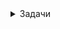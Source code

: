 <details><summary>Задачи</summary>

## Задача 1
	
<details><summary>Раскрой меня</summary>
	
Необходимо развернуть Zabbix мониторинг в компании на одном сервере изспользуя Docker.  
Отдельные контейнеры:  
БД Postgres,  
фронт-энд nginx,  
сервер zabbix  
При этом агент мониторинга zabbix этом сервере, должен быть установлен на сервере локально, не в контейнере и передавать данные на сервер zabbix.   
После перезапуска стека, все настройки должны сохрнятся. Адреса контейнеров статические.  
Решение должно быть оформлено в виде docker-compose  

</details> 
	
<details><summary>Ответ</summary>

Файл  <code>[docker-compose](https://github.com/Fintur8/test2/blob/main/docker-compose_v3_ubuntu_pgsql_local_2.yaml)</code>

	Не увидел как будет выглядеть конфиг zabbix_agent в таком случае. И где могу найти файлы проекта, чтобы мог запустить сам?

Конфиг можно глянуть тут: 
https://github.com/Fintur8/test2/blob/main/zabbix_agentd.conf

Файлы проекта я брал тут: 
git clone https://github.com/zabbix/zabbix-docker.git

Внес корректировки тут :
 vi ./env_vars/.POSTGRES_USER
 vi ./env_vars/.POSTGRES_PASSWORD

Остальное не трогал.	
	
</details> 
	
## Задача 2
	
<details><summary>Раскрой меня</summary>
  	
Потеряли все пароли, но Jenkins хранит в себе их. Как их восстановить?
  
</details> 
	
<details><summary>Ответ</summary>
	
Если я правильно понял, то можно воспользоваться https://scriptcrunch.com/groovy-script-retrieve-jenkins-credentials/

</details> 
	
## Задача 3
	
<details><summary>Раскрой меня</summary>
  
На сервере остался docker образ, но удалили Dockerfile.  
Как можно восстановить Dockerfile имея только Docker образ?  
  
</details> 
	
<details><summary>Ответ</summary>
	
Можно воспользоваться вот этим способом https://github.com/cucker0/DockerImage2Df  

	Что делает этот скрипт? Как это сделать без подобных скриптов, пользуясь командной строкой? 
	Нужен навык чтения чужих скриптов, а так же понимать как это работает.

Этот скрипт позволяет автоматически сгенерировать dockerfile из docker image с использованием  api докера,  sdk и скрипта питона. 

Можно также воспользоваться командой:
docker history example1 --no-trunc > test.txt
	


</details> 

## Задача 4
	
<details><summary>Раскрой меня</summary>
  
Создать pipeline в Jenkins, в котором есть dropdown выбора среды PROD/STAGE/DEV и еще один dropdown, который получает с Nexus список образов. 
При запуске, вывести в консоль, что было выбрано.  
  
</details> 
	
<details><summary>Ответ</summary>
  	
Установил Jenkins и развернул nexus в контейнере. 

![nexus1](https://user-images.githubusercontent.com/72273619/184480212-986faea7-5e35-4494-9a4d-26e4fdb202b0.JPG)
![nexus](https://user-images.githubusercontent.com/72273619/184480221-39b7e150-9a80-4fd9-b78c-381706f992b1.JPG)
	
Нашел вот такой проект https://github.com/DeekshithSN/Jenkins (https://www.youtube.com/watch?v=G8wVM5irp0k) и все получилось. 

Для получения информации из репозитория nexus используются скрипты <code>[images.sh](https://github.com/Fintur8/test2/blob/main/images.sh)
</code> и <code>[repo.sh](https://github.com/Fintur8/test2/blob/main/repo.sh)</code>

в pipeline использовался Active Choices Parameter и Active Choices Reactive Parameter c указанием зависимого Referenced parameters


для отображения repo list: 

	def proc ='/opt/repo.sh'.execute()
	proc.waitFor()       

	def output = proc.in.text
	def exitcode= proc.exitValue()
	def error = proc.err.text

	if (error) {
	    println "Std Err: ${error}"
	    println "Process exit code: ${exitcode}"
	    return exitcode
	}
	return output.tokenize()


для отображения images list: 

	def proc ="/opt/images.sh ${repo}".execute()
	proc.waitFor()       

	def output = proc.in.text
	def exitcode= proc.exitValue()
	def error = proc.err.text

	if (error) {
	    println "Std Err: ${error}"
	    println "Process exit code: ${exitcode}"
	    return exitcode
	}
	return output.tokenize()


В pipeline вставил скрипт для вывода выбраных параметров в консоль: 

	pipeline {
	    agent any
	    stages {
		stage('Test') {
		    steps {
			echo "Выбранный репозиторий ${params.repo}"

			echo "Выбранный образ: ${params.images}"

			echo "Целевая среда: ${params.CHOICE}"

			 }
		}
	    }
	}

![готовый пайп](https://user-images.githubusercontent.com/72273619/184480189-e4c82fcc-1d65-47ed-80dc-e530b3c2eaf0.JPG)

  
</details> 
